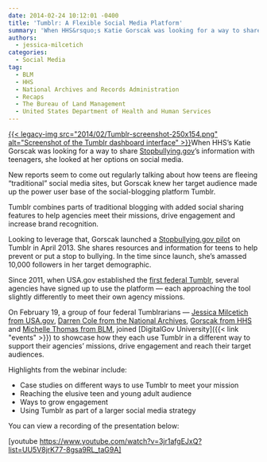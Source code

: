 ```yaml
---
date: 2014-02-24 10:12:01 -0400
title: 'Tumblr: A Flexible Social Media Platform'
summary: 'When HHS&rsquo;s Katie Gorscak was looking for a way to share Stopbullying.gov&rsquo;s information with teenagers, she looked at her options on social media. New reports seem to come out regularly talking about how teens are fleeing &ldquo;traditional&rdquo; social media sites, but Gorscak knew her target audience'
authors:
  - jessica-milcetich
categories:
  - Social Media
tag:
  - BLM
  - HHS
  - National Archives and Records Administration
  - Recaps
  - The Bureau of Land Management
  - United States Department of Health and Human Services
---
```


[{{< legacy-img src="2014/02/Tumblr-screenshot-250x154.png" alt="Screenshot of the Tumblr dashboard interface" >}}](https://s3.amazonaws.com/sitesusa/wp-content/uploads/sites/212/2014/02/Tumblr-screenshot.png)When HHS’s Katie Gorscak was looking for a way to share [Stopbullying.gov](http://www.stopbullying.gov/)’s information with teenagers, she looked at her options on social media.

New reports seem to come out regularly talking about how teens are fleeing “traditional” social media sites, but Gorscak knew her target audience made up the power user base of the social-blogging platform Tumblr.

Tumblr combines parts of traditional blogging with added social sharing features to help agencies meet their missions, drive engagement and increase brand recognition.

Looking to leverage that, Gorscak launched a [Stopbullying.gov pilot](http://stopbullying.tumblr.com/) on Tumblr in April 2013. She shares resources and information for teens to help prevent or put a stop to bullying. In the time since launch, she’s amassed 10,000 followers in her target demographic.

Since 2011, when USA.gov established the [first federal Tumblr](http://blog.usa.gov/), several agencies have signed up to use the platform &#8212; each approaching the tool slightly differently to meet their own agency missions.

On February 19, a group of four federal Tumblrarians &#8212; [Jessica Milcetich from USA.gov](http://blog.usa.gov/), [Darren Cole from the National Archives](http://todaysdocument.tumblr.com/), [Gorscak from HHS](http://stopbullying.tumblr.com/) and [Michelle Thomas from BLM](http://mypubliclands.tumblr.com/), joined [DigitalGov University]({{< link "events" >}}) to showcase how they each use Tumblr in a different way to support their agencies’ missions, drive engagement and reach their target audiences.

Highlights from the webinar include:

  * Case studies on different ways to use Tumblr to meet your mission
  * Reaching the elusive teen and young adult audience
  * Ways to grow engagement
  * Using Tumblr as part of a larger social media strategy

You can view a recording of the presentation below:
  
[youtube https://www.youtube.com/watch?v=3jr1afgEJxQ?list=UU5V8jrK77-8gsa9RL_taG9A]